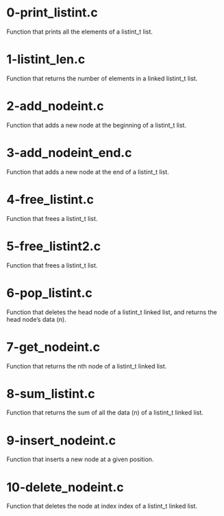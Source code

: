 # 0-print_listint.c

Function that prints all the elements of a listint_t list.

# 1-listint_len.c

Function that returns the number of elements in a linked listint_t list.

# 2-add_nodeint.c

Function that adds a new node at the beginning of a listint_t list.

# 3-add_nodeint_end.c

Function that adds a new node at the end of a listint_t list.

# 4-free_listint.c

Function that frees a listint_t list.

# 5-free_listint2.c

Function that frees a listint_t list.

# 6-pop_listint.c

Function that deletes the head node of a listint_t linked list, and returns the head node’s data (n).

# 7-get_nodeint.c

Function that returns the nth node of a listint_t linked list.

# 8-sum_listint.c

Function that returns the sum of all the data (n) of a listint_t linked list.

# 9-insert_nodeint.c

Function that inserts a new node at a given position.

# 10-delete_nodeint.c

Function that deletes the node at index index of a listint_t linked list.